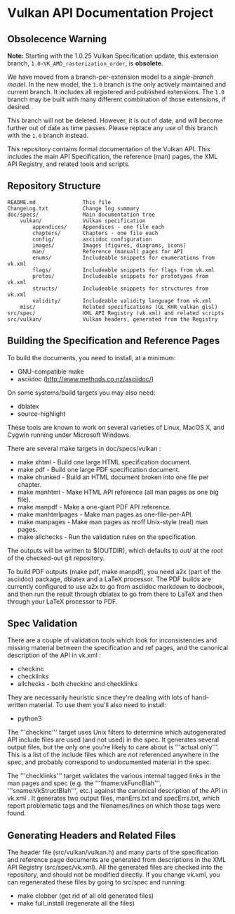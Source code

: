 Vulkan API Documentation Project
================================

Obsolecence Warning
-------------------

**Note:** Starting with the 1.0.25 Vulkan Specification update, this
extension branch, `1.0-VK_AMD_rasterization_order`, is **obsolete**.

We have moved from a branch-per-extension model to a *single-branch model*.
In the new model, the `1.0` branch is the only actively maintained and
current branch. It includes all registered and published extensions. The
`1.0` branch may be built with many different combination of those
extensions, if desired.

This branch will not be deleted. However, it is out of date, and will become
further out of date as time passes. Please replace any use of this branch
with the `1.0` branch instead.

This repository contains formal documentation of the Vulkan API. This
includes the main API Specification, the reference (man) pages, the XML API
Registry, and related tools and scripts.

Repository Structure
--------------------

```
README.md               This file
ChangeLog.txt           Change log summary
doc/specs/              Main documentation tree
    vulkan/             Vulkan specification
        appendices/     Appendices - one file each
        chapters/       Chapters - one file each
        config/         asciidoc configuration
        images/         Images (figures, diagrams, icons)
        man/            Reference (manual) pages for API
        enums/          Includeable snippets for enumerations from vk.xml
        flags/          Includeable snippets for flags from vk.xml
        protos/         Includeable snippets for prototypes from vk.xml
        structs/        Includeable snippets for structures from vk.xml
        validity/       Includeable validity language from vk.xml
    misc/               Related specifications (GL_KHR_vulkan_glsl)
src/spec/               XML API Registry (vk.xml) and related scripts
src/vulkan/             Vulkan headers, generated from the Registry
```

Building the Specification and Reference Pages
----------------------------------------------

To build the documents, you need to install, at a minimum:

* GNU-compatible make
* asciidoc (http://www.methods.co.nz/asciidoc/)

On some systems/build targets you may also need:

* dblatex
* source-highlight

These tools are known to work on several varieties of Linux, MacOS X, and
Cygwin running under Microsoft Windows.

There are several make targets in doc/specs/vulkan :

* make xhtml - Build one large HTML specification document.
* make pdf - Build one large PDF specification document.
* make chunked - Build an HTML document broken into one file per chapter.
* make manhtml - Make HTML API reference (all man pages as one big file).
* make manpdf - Make a one-giant PDF API reference.
* make manhtmlpages - Make man pages as one-file-per-API.
* make manpages - Make man pages as nroff Unix-style (real) man pages.
* make allchecks - Run the validation rules on the specification.

The outputs will be written to $(OUTDIR), which defaults to out/ at the root
of the checked-out git repository.

To build PDF outputs (make pdf, make manpdf), you need a2x (part of the
asciidoc) package, dblatex and a LaTeX processor. The PDF builds are
currently configured to use a2x to go from asciidoc markdown to docbook, and
then run the result through dblatex to go from there to LaTeX and then
through your LaTeX processor to PDF.

Spec Validation
---------------

There are a couple of validation tools which look for inconsistencies and
missing material between the specification and ref pages, and the canonical
description of the API in vk.xml :

* checkinc
* checklinks
* allchecks - both checkinc and checklinks

They are necessarily heuristic since they're dealing with lots of
hand-written material. To use them you'll also need to install:

* python3

The '''checkinc''' target uses Unix filters to determine which autogenerated
API include files are used (and not used) in the spec. It generates several
output files, but the only one you're likely to care about is
'''actual.only'''. This is a list of the include files which are *not*
referenced anywhere in the spec, and probably correspond to undocumented
material in the spec.

The '''checklinks''' target validates the various internal tagged links in
the man pages and spec (e.g. the '''fname:vkFuncBlah''',
'''sname:VkStructBlah''', etc.) against the canonical description of the API
in vk.xml . It generates two output files, manErrs.txt and specErrs.txt,
which report problematic tags and the filenames/lines on which those tags
were found.


Generating Headers and Related Files
------------------------------------

The header file (src/vulkan/vulkan.h) and many parts of the specification
and reference page documents are generated from descriptions in the XML API
Registry (src/spec/vk.xml). All the generated files are checked into the
repository, and should not be modified directly. If you change vk.xml,
you can regenerated these files by going to src/spec and running:

* make clobber (get rid of all old generated files)
* make full_install (regenerate all the files)
